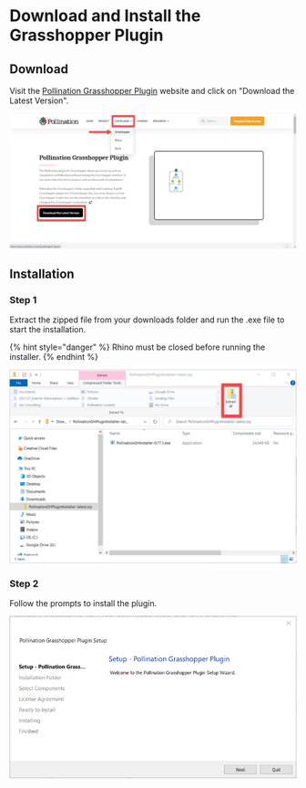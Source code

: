 # Download and Install the Grasshopper Plugin

## Download

Visit the [Pollination Grasshopper Plugin](https://www.pollination.solutions/grasshopper-plugin) website and click on "Download the Latest Version".

![](<../.gitbook/assets/image (53) (1) (1).png>)

## Installation

### Step 1

Extract the zipped file from your downloads folder and run the .exe file to start the installation.

{% hint style="danger" %}
Rhino must be closed before running the installer.
{% endhint %}

![](<../.gitbook/assets/image (40) (1) (1).png>)

### Step 2

Follow the prompts to install the plugin.

![](<../.gitbook/assets/image (35) (1) (1).png>)
